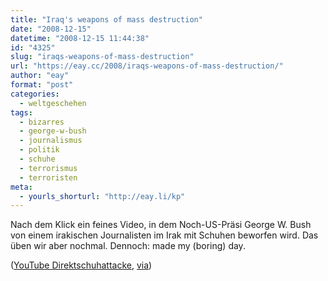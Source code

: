 ```yaml
---
title: "Iraq's weapons of mass destruction"
date: "2008-12-15"
datetime: "2008-12-15 11:44:38"
id: "4325"
slug: "iraqs-weapons-of-mass-destruction"
url: "https://eay.cc/2008/iraqs-weapons-of-mass-destruction/"
author: "eay"
format: "post"
categories:
  - weltgeschehen
tags:
  - bizarres
  - george-w-bush
  - journalismus
  - politik
  - schuhe
  - terrorismus
  - terroristen
meta:
  - yourls_shorturl: "http://eay.li/kp"
---
```


Nach dem Klick ein feines Video, in dem Noch-US-Präsi George W. Bush von einem irakischen Journalisten im Irak mit Schuhen beworfen wird. Das üben wir aber nochmal. Dennoch: made my (boring) day.

 ([YouTube Direktschuhattacke](http://de.youtube.com/watch?v=QPGcP8KDXYw), [via](http://blog.fefe.de/?ts=b7bb5b6e))
